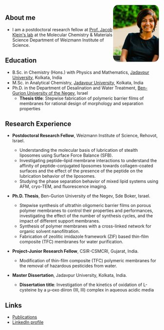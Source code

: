             
<img src="me.JPG" align="right" width="150px" style="border-radius:10%;">


## About me
* I am a postdoctoral research fellow at [Prof. Jacob Klein's lab](https://www.weizmann.ac.il/MCMS/klein/) at the Molecular Chemistry & Materials Science Department of Weizmann Institute of Science.

## Education
* B.Sc. in Chemistry (Hons.) with Physics and Mathematics, [Jadavpur University](https://jadavpuruniversity.in/), Kolkata, India
* M.Sc. in Analytical Chemistry, [Jadavpur University](https://jadavpuruniversity.in/), Kolkata, India
* Ph.D. in the Department of Desalination and Water Treatment, [Ben-Gurion University of the Negev](https://www.bgu.ac.il/en/), Israel
  - __Thesis title__: Stepwise fabrication of polymeric barrier films of membranes for rational design of morphology and separation properties

## Research Experience
- __Postdoctoral Research Fellow__, Weizmann Institute of Science, Rehovot, Israel.
  - Understanding the molecular basis of lubrication of stealth liposomes using Surface Force Balance (SFB).
   - Investigating peptide–lipid membrane interactions to understand the affinity of peptide-conjugated liposomes towards collagen-coated surfaces and the effect of the presence of the peptide on the lubrication behavior of the liposomes.
   - Studying the phase separation behavior of mixed lipid systems using AFM, cryo-TEM, and fluorescence imaging.
  
- __Ph.D. Thesis__, Ben-Gurion University of the Negev, Sde Boker, Israel.
  - Stepwise synthesis of ultrathin oligomeric barrier films on porous polymer membranes to control their properties and performances, investigating the effect of the number of synthesis cycles, and the impact of different support membranes.
  - Synthesis of polymer membranes with a cross-linked network for organic solvent nanofiltration.
  - Fabrication of zeolitic imidazole framework (ZIF) based thin-film composite (TFC) membranes for water purification.
- __Project-Junior Research Fellow__, CSIR-CSMCRI, Gujarat, India.
  - Modification of thin-film composite (TFC) polymeric membranes for the removal of hazardous pesticides from water.
- __Master Dissertation__, Jadavpur University, Kolkata, India.
  -  __Dissertation title__: Investigation of the kinetics of oxidation of L-cysteine by a μ–oxo diiron (III, III) complex in aqueous acidic media

## Links
* [Publications](https://scholar.google.com/citations?user=Mv7IT3AAAAAJ&hl=en)
* [LinkedIn profile](linkedin.com/in/paramita-manna-0a88984b)

